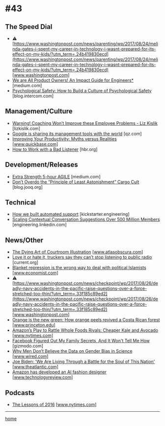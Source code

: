 # #43

## The Speed Dial
* &#9888; [https://www.washingtonpost.com/news/parenting/wp/2017/08/24/melinda-gates-i-spent-my-career-in-technology-i-wasnt-prepared-for-its-effect-on-my-kids/?utm_term=.24b419830ecd](https://www.washingtonpost.com/news/parenting/wp/2017/08/24/melinda-gates-i-spent-my-career-in-technology-i-wasnt-prepared-for-its-effect-on-my-kids/?utm_term=.24b419830ecd) [www.washingtonpost.com]
* [We are All Product Owners! An Impact Guide for Engineers*](https://medium.com/@erand/we-are-all-product-owners-an-impact-guide-for-engineers-76a2b4342c74?source=linkShare-67f04834198a-1503896813) [medium.com]
* [Psychological Safety: How to Build a Culture of Psychological Safety](https://blog.intercom.com/psychological-safety/) [blog.intercom.com]

## Management/Culture
* [Warning! Coaching Won’t Improve these Employee Problems - Liz Kislik](http://lizkislik.com/coaching-employee-problems/) [lizkislik.com]
* [Google is sharing its management tools with the world](https://qz.com/1058563/these-are-googles-tools-for-effective-management/) [qz.com]
* [Improving Your Productivity: Myths versus Realities](http://www.quickbase.com/blog/improving-your-productivity-myths-versus-realities) [www.quickbase.com]
* [How to Work with a Bad Listener](https://hbr.org/2017/08/how-to-work-with-a-bad-listener) [hbr.org]

## Development/Releases
* [Extra Strength 5-hour AGILE](https://medium.com/@johnpcutler/extra-strength-5-hour-agile-746178e9305a) [medium.com]
* [Don’t Overdo the “Principle of Least Astonishment” Cargo Cult](https://blog.jooq.org/2017/07/18/dont-overdo-the-principle-of-least-astonishment-cargo-cult/) [blog.jooq.org]

## Technical
* [How we built automated support](https://kickstarter.engineering/how-we-built-automated-support-f2ea669252f) [kickstarter.engineering]
* [Scaling Contextual Conversation Suggestions Over 500 Million Members](https://engineering.linkedin.com/blog/2017/08/scaling-contextual-conversation-suggestions-over-linkedins-graph) [engineering.linkedin.com]

## News/Other
* [The Dying Art of Courtroom Illustration](http://www.atlasobscura.com/articles/courtroom-artist-history-legal-illustration) [www.atlasobscura.com]
* [Love it or hate it, truckers say they can’t stop listening to public radio](https://current.org/2017/08/love-it-or-hate-it-truckers-say-they-cant-stop-listening-to-public-radio/) [current.org]
* [Blanket repression is the wrong way to deal with political Islamists](http://www.economist.com/news/leaders/21727067-their-record-power-often-worrying-they-can-be-pragmatic-and-cannot-be-ignored-blanket?frsc=dg%7Ce) [www.economist.com]
* &#9888; [https://www.washingtonpost.com/news/checkpoint/wp/2017/08/26/deadly-navy-accidents-in-the-pacific-raise-questions-over-a-force-stretched-too-thin/?utm_term=.33f185c89ed2](https://www.washingtonpost.com/news/checkpoint/wp/2017/08/26/deadly-navy-accidents-in-the-pacific-raise-questions-over-a-force-stretched-too-thin/?utm_term=.33f185c89ed2) [www.washingtonpost.com]
* [Orange is the new green: How orange peels revived a Costa Rican forest](https://www.princeton.edu/news/2017/08/22/orange-new-green-how-orange-peels-revived-costa-rican-forest) [www.princeton.edu]
* [Amazon’s Play to Rattle Whole Foods Rivals: Cheaper Kale and Avocado](https://www.nytimes.com/2017/08/24/technology/whole-foods-amazon-lower-prices-prime.html?smprod=nytcore-ipad&smid=nytcore-ipad-share) [www.nytimes.com]
* [Facebook Figured Out My Family Secrets, And It Won't Tell Me How](http://gizmodo.com/facebook-figured-out-my-family-secrets-and-it-wont-tel-1797696163) [gizmodo.com]
* [Why Men Don’t Believe the Data on Gender Bias in Science](https://www.wired.com/story/why-men-dont-believe-the-data-on-gender-bias-in-science) [www.wired.com]
* [Joe Biden: 'We Are Living Through a Battle for the Soul of This Nation'](https://www.theatlantic.com/politics/archive/2017/08/joe-biden-after-charlottesville/538128/) [www.theatlantic.com]
* [Amazon has developed an AI fashion designer](https://www.technologyreview.com/s/608668/amazon-has-developed-an-ai-fashion-designer/) [www.technologyreview.com]

## Podcasts
* [The Lessons of 2016](https://www.nytimes.com/podcasts/the-daily?mcubz=0&_r=0) [www.nytimes.com]
___
[home](index.md)
